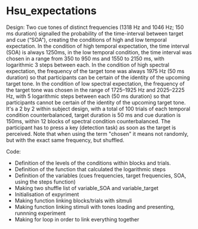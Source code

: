# Hsu_expectations
Design:
Two cue tones of distinct frequencies (1318 Hz and 1046 Hz; 150 ms duration) signalled the probability of the time-interval between target and cue (“SOA”), creating the conditions of high and low temporal expectation. In the condition of high temporal expectation, the time interval (SOA) is always 1250ms, in the low temporal condition, the time interval was chosen in a range from 350 to 950 ms and 1550 to 2150 ms, with logarithmic 3 steps between each. In the condition of high spectral expectation, the frequency of the target tone was always 1975 Hz (50 ms duration) so that participants can be certain of the identity of the upcoming target tone. In the condition of low spectral expectation, the frequency of the target tone was chosen in the range of 1725–1925 Hz and 2025–2225 Hz, with 5 logarithmic steps between each (50 ms duration) so that participants cannot be certain of the identity of the upcoming target tone. It's a 2 by 2 within subject design, with a total of 100 trials of each temporal condition counterbalanced, target duration is 50 ms and cue duration is 150ms, within 12 blocks of spectral condition counterbalanced. The participant has to press a key (detection task) as soon as the target is perceived.
Note that when using the term "chosen" it means not randomly, but with the exact same frequency, but shuffled.

Code: 
* Definition of the levels of the conditions within blocks and trials.
* Definition of the function that calculated the logarithmic steps
* Definition of the variables (cues frequencies, target frequencies, SOA, using the steps function)
* Making two shuffle list of variable_SOA and variable_target
* Initialisation of expyriment
* Making function linking blocks/trials with sitmuli
* Making function linking stimuli with tones loading and presenting, runnning experiment
* Making for loop in order to link everything together

